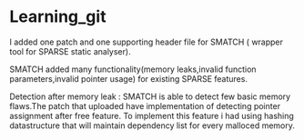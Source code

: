 Learning_git
============
I added one patch and one supporting header file for SMATCH ( wrapper tool for SPARSE static analyser).

SMATCH added many functionality(memory leaks,invalid function parameters,invalid pointer usage) for existing SPARSE features.

Detection after memory leak : SMATCH is able to detect few basic memory flaws.The patch that uploaded have implementation
of detecting pointer assignment after free feature. To implement this feature i had using hashing datastructure that will maintain
dependency list for every malloced memory.
